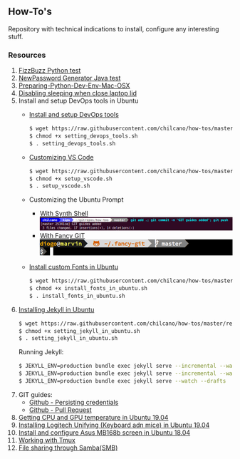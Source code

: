 ## How-To's

Repository with technical indications to install, configure any interesting stuff. 

### Resources

1. [FizzBuzz Python test](resources/fizzbuzz1.py)
2. [NewPassword Generator Java test](resources/NewPasswordGenerator.java)
3. [Preparing-Python-Dev-Env-Mac-OSX](resources/preparing_python_dev_env_mac_osx.md)
4. [Disabling sleeping when close laptop lid](resources/disable_sleeping_when_close_laptop_lid.md)
5. Install and setup DevOps tools in Ubuntu   
   * [Install and setup DevOps tools](resources/setting_devops_tools.sh)
      ```sh
      $ wget https://raw.githubusercontent.com/chilcano/how-tos/master/resources/setting_devops_tools.sh
      $ chmod +x setting_devops_tools.sh  
      $ . setting_devops_tools.sh
      ```
   * [Customizing VS Code](resources/setup_vscode.sh)
      ```sh
      $ wget https://raw.githubusercontent.com/chilcano/how-tos/master/resources/setup_vscode.sh
      $ chmod +x setup_vscode.sh
      $ . setup_vscode.sh
      ```
   * Customizing the Ubuntu Prompt   
     - [With Synth Shell](resources/fancy_prompt_with_synth_shell.md)   
       ![](resources/fancy_prompt_ubuntu_with_synth_shell.png)  
     - [With Fancy GIT](resources/fancy_prompt_with_fancy_git.md)  
       ![](resources/fancy_prompt_ubuntu_with_fancy_git.png) 

   * [Install custom Fonts in Ubuntu](resources/install_fonts_in_ubuntu.sh)  
      ```sh
      $ wget https://raw.githubusercontent.com/chilcano/how-tos/master/resources/install_fonts_in_ubuntu.sh
      $ chmod +x install_fonts_in_ubuntu.sh
      $ . install_fonts_in_ubuntu.sh
      ```  
6. [Installing Jekyll in Ubuntu](resources/setting_jekyll_in_ubuntu.sh)
   ```sh
   $ wget https://raw.githubusercontent.com/chilcano/how-tos/master/resources/setting_jekyll_in_ubuntu.sh
   $ chmod +x setting_jekyll_in_ubuntu.sh
   $ . setting_jekyll_in_ubuntu.sh
   ```
   Running Jekyll:   
   ```sh
   $ JEKYLL_ENV=production bundle exec jekyll serve --incremental --watch
   $ JEKYLL_ENV=production bundle exec jekyll serve --incremental --watch --host=0.0.0.0
   $ JEKYLL_ENV=production bundle exec jekyll serve --watch --drafts
   ```
7. GIT guides:
   - [Github - Persisting credentials](resources/git_saving_credentials.md)
   - [Github - Pull Request](resources/git_pull_request_guide.md)
8. [Getting CPU and GPU temperature in Ubuntu 19.04](resources/getting_temperature_cpu_gpu_hd_in_ubuntu.md)
9. [Installing Logitech Unifying (Keyboard adn mice) in Ubuntu 19.04](resources/installing_logitech_unifying_in_ubuntu_19_04.md)
10. [Install and configure Asus MB168b screen in Ubuntu 18.04](resources/install_and_setup_mb168b_in_ubuntu.md)
11. [Working with Tmux](resources/working_with_tmux.md)
12. [File sharing through Samba(SMB)](resources/install_and_config_samba.md)

